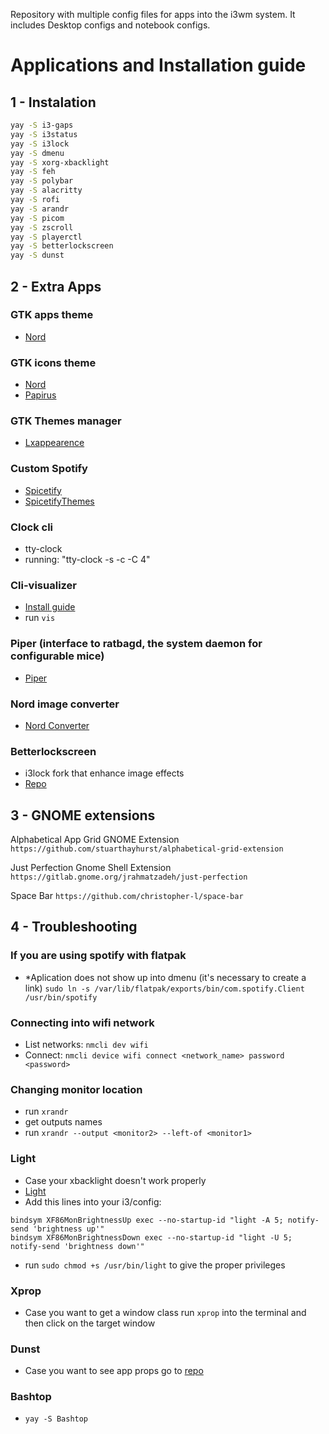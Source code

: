 Repository with multiple config files for apps into the i3wm system. It includes Desktop configs and notebook configs.

# Applications and Installation guide

## 1 - Instalation

``` bash
yay -S i3-gaps
yay -S i3status
yay -S i3lock
yay -S dmenu
yay -S xorg-xbacklight
yay -S feh
yay -S polybar
yay -S alacritty
yay -S rofi
yay -S arandr
yay -S picom
yay -S zscroll
yay -S playerctl
yay -S betterlockscreen
yay -S dunst
```

## 2 - Extra Apps

### GTK apps theme
* [Nord](https://www.gnome-look.org/p/1267246/)

### GTK icons theme
* [Nord](https://www.gnome-look.org/p/1473069/)
* [Papirus](https://github.com/PapirusDevelopmentTeam/papirus-icon-theme#papirus-installer)

### GTK Themes manager
*  [Lxappearence](https://archlinux.org/packages/community/x86_64/lxappearance/)

### Custom Spotify
* [Spicetify](https://github.com/khanhas/spicetify-cli)
* [SpicetifyThemes](https://github.com/morpheusthewhite/spicetify-themes)

### Clock cli
* tty-clock
* running: "tty-clock -s -c -C 4"

### Cli-visualizer
* [Install guide](https://github.com/dpayne/cli-visualizer)
* run ```vis```

### Piper (interface to ratbagd, the system daemon for configurable mice)
* [Piper](https://aur.archlinux.org/packages/piper-git/)

### Nord image converter
* [Nord Converter](https://ign.schrodinger-hat.it/)

### Betterlockscreen
* i3lock fork that enhance image effects
* [Repo](https://github.com/betterlockscreen/betterlockscreen)


## 3 - GNOME extensions
Alphabetical App Grid GNOME Extension
```https://github.com/stuarthayhurst/alphabetical-grid-extension```

Just Perfection Gnome Shell Extension
```https://gitlab.gnome.org/jrahmatzadeh/just-perfection```

Space Bar
```https://github.com/christopher-l/space-bar```

## 4 - Troubleshooting

### If you are using spotify with flatpak
* *Aplication does not show up into dmenu (it's necessary to create a link)
```sudo ln -s /var/lib/flatpak/exports/bin/com.spotify.Client /usr/bin/spotify```

### Connecting into wifi network
* List networks: ```nmcli dev wifi```
* Connect: ```nmcli device wifi connect <network_name> password <password>```

### Changing monitor location
* run ```xrandr```
* get outputs names
* run ```xrandr --output <monitor2> --left-of <monitor1>```

### Light
* Case your xbacklight doesn't work properly
* [Light](https://github.com/haikarainen/light)
* Add this lines into your i3/config:
```
bindsym XF86MonBrightnessUp exec --no-startup-id "light -A 5; notify-send 'brightness up'"
bindsym XF86MonBrightnessDown exec --no-startup-id "light -U 5; notify-send 'brightness down'"
```
* run `sudo chmod +s /usr/bin/light` to give the proper privileges

### Xprop
* Case you want to get a window class run ```xprop``` into the terminal and then click on the target window

### Dunst
* Case you want to see app props go to [repo](https://github.com/dunst-project/dunst#building)

### Bashtop
* `yay -S Bashtop`